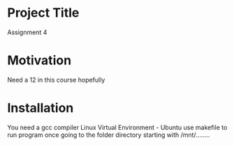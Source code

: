 # Project Title
  Assignment 4
  
# Motivation
Need a 12 in this course hopefully

# Installation
You need a gcc compiler 
Linux Virtual Environment - Ubuntu
use makefile to run program once going to the folder directory starting with /mnt/........




